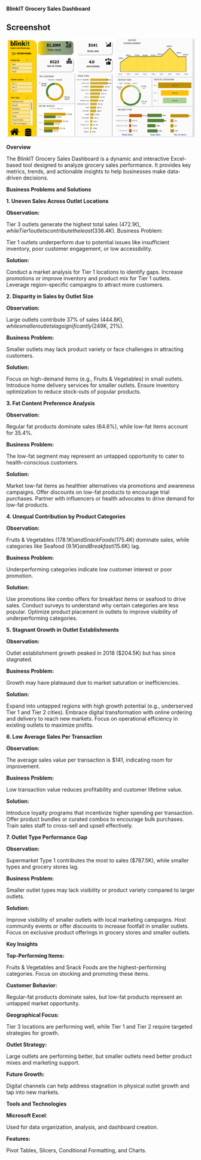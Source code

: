 
**BlinkIT Grocery Sales Dashboard**
## Screenshot
![Dashboard Screenshot](https://github.com/Abhishekbishnoi0029/Blinkit_Analysis/blob/main/dashboard.png)

**Overview**

The BlinkIT Grocery Sales Dashboard is a dynamic and interactive Excel-based tool designed to analyze grocery sales performance. It provides key metrics, trends, and actionable insights to help businesses make data-driven decisions.

**Business Problems and Solutions**

**1. Uneven Sales Across Outlet Locations**

**Observation:**

Tier 3 outlets generate the highest total sales ($472.1K), while Tier 1 outlets contribute the least ($336.4K).
Business Problem:

Tier 1 outlets underperform due to potential issues like insufficient inventory, poor customer engagement, or low accessibility.

**Solution:**

Conduct a market analysis for Tier 1 locations to identify gaps.
Increase promotions or improve inventory and product mix for Tier 1 outlets.
Leverage region-specific campaigns to attract more customers.

**2. Disparity in Sales by Outlet Size**

**Observation:**

Large outlets contribute 37% of sales ($444.8K), while smaller outlets lag significantly ($249K, 21%).

**Business Problem:**

Smaller outlets may lack product variety or face challenges in attracting customers.

**Solution:**

Focus on high-demand items (e.g., Fruits & Vegetables) in small outlets.
Introduce home delivery services for smaller outlets.
Ensure inventory optimization to reduce stock-outs of popular products.

**3. Fat Content Preference Analysis**
   
**Observation:**

Regular fat products dominate sales (64.6%), while low-fat items account for 35.4%.

**Business Problem:**

The low-fat segment may represent an untapped opportunity to cater to health-conscious customers.

**Solution:**

Market low-fat items as healthier alternatives via promotions and awareness campaigns.
Offer discounts on low-fat products to encourage trial purchases.
Partner with influencers or health advocates to drive demand for low-fat products.

**4. Unequal Contribution by Product Categories**
   
**Observation:**

Fruits & Vegetables ($178.1K) and Snack Foods ($175.4K) dominate sales, while categories like Seafood ($9.1K) and Breakfast ($15.6K) lag.

**Business Problem:**

Underperforming categories indicate low customer interest or poor promotion.

**Solution:**

Use promotions like combo offers for breakfast items or seafood to drive sales.
Conduct surveys to understand why certain categories are less popular.
Optimize product placement in outlets to improve visibility of underperforming categories.

**5. Stagnant Growth in Outlet Establishments**
   
**Observation:**

Outlet establishment growth peaked in 2018 ($204.5K) but has since stagnated.

**Business Problem:**

Growth may have plateaued due to market saturation or inefficiencies.

**Solution:**

Expand into untapped regions with high growth potential (e.g., underserved Tier 1 and Tier 2 cities).
Embrace digital transformation with online ordering and delivery to reach new markets.
Focus on operational efficiency in existing outlets to maximize profits.

**6. Low Average Sales Per Transaction**

**Observation:**

The average sales value per transaction is $141, indicating room for improvement.

**Business Problem:**

Low transaction value reduces profitability and customer lifetime value.

**Solution:**

Introduce loyalty programs that incentivize higher spending per transaction.
Offer product bundles or curated combos to encourage bulk purchases.
Train sales staff to cross-sell and upsell effectively.

**7. Outlet Type Performance Gap**

**Observation:**

Supermarket Type 1 contributes the most to sales ($787.5K), while smaller types and grocery stores lag.

**Business Problem:**

Smaller outlet types may lack visibility or product variety compared to larger outlets.

**Solution:**

Improve visibility of smaller outlets with local marketing campaigns.
Host community events or offer discounts to increase footfall in smaller outlets.
Focus on exclusive product offerings in grocery stores and smaller outlets.

**Key Insights**

**Top-Performing Items:**

Fruits & Vegetables and Snack Foods are the highest-performing categories. Focus on stocking and promoting these items.

**Customer Behavior:**

Regular-fat products dominate sales, but low-fat products represent an untapped market opportunity.

**Geographical Focus:**

Tier 3 locations are performing well, while Tier 1 and Tier 2 require targeted strategies for growth.

**Outlet Strategy:**

Large outlets are performing better, but smaller outlets need better product mixes and marketing support.

**Future Growth:**

Digital channels can help address stagnation in physical outlet growth and tap into new markets.

**Tools and Technologies**

**Microsoft Excel**:

Used for data organization, analysis, and dashboard creation.

**Features:**

Pivot Tables, Slicers, Conditional Formatting, and Charts.
